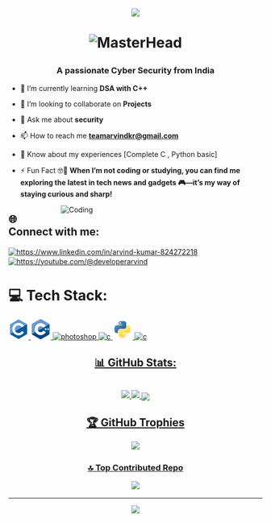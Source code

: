 <h1 align="center">
    <img src="https://readme-typing-svg.herokuapp.com/?font=Righteous&size=35&center=true&vCenter=true&width=500&height=70&duration=4000&lines=Hi+There!+👋;+I'm+Arvind+Kumar!;Welcome+To+My+Github+Profile" </h1>

![MasterHead](https://github.com/user-attachments/assets/40ee98a8-cf4e-4a3b-95f7-be8f3055b98e)


<h3 align="center">A passionate Cyber Security from India</h3>

- 🌱 I’m currently learning **DSA with C++**

- 👯 I’m looking to collaborate on **Projects**
  
- 💬 Ask me about **security**
  
- 📫 How to reach me **teamarvindkr@gmail.com**
  
- 📄 Know about my experiences [Complete C , Python basic]
  
- ⚡ Fun Fact 🤓🧠 **When I’m not coding or studying, you can find me exploring the latest in tech news and gadgets 🎮—it’s my way of staying curious and sharp!**

<img align="right" alt="Coding" width="400" src="https://cdn.dribbble.com/users/2131993/screenshots/4948736/thoughtworks-gif_dribbble.gif">


## 🌐 Connect with me:
<p align="left">
<a href="https://linkedin.com/in/https://www.linkedin.com/in/arvind-kumar-824272218" target="blank"><img align="center" src="https://raw.githubusercontent.com/rahuldkjain/github-profile-readme-generator/master/src/images/icons/Social/linked-in-alt.svg" alt="https://www.linkedin.com/in/arvind-kumar-824272218" height="30" width="40" /></a>
<a href="https://www.youtube.com/c/https://youtube.com/@developerarvind" target="blank"><img align="center" src="https://raw.githubusercontent.com/rahuldkjain/github-profile-readme-generator/master/src/images/icons/Social/youtube.svg" alt="https://youtube.com/@developerarvind" height="30" width="40" /></a>

# 💻 Tech Stack:
</a> <a href="https://www.cprogramming.com/" target="_blank" rel="noreferrer"> <img src="https://raw.githubusercontent.com/devicons/devicon/master/icons/c/c-original.svg" alt="c" width="40" height="40"/> </a> <a href="https://www.w3schools.com/cpp/" target="_blank" rel="noreferrer"> <img src="https://raw.githubusercontent.com/devicons/devicon/master/icons/cplusplus/cplusplus-original.svg" alt="cplusplus" width="40" height="40"/>  </a> <a href="https://www.photoshop.com/en" target="_blank" rel="noreferrer"> <img src="https://cdn.jsdelivr.net/gh/devicons/devicon@latest/icons/photoshop/photoshop-original.svg" alt="photoshop" width="40" height="40"/> </a> <a href="https://www.canva.com/" target="_blank" rel="noreferrer"> <img src="https://cdn.jsdelivr.net/gh/devicons/devicon@latest/icons/canva/canva-original.svg" 
alt="c" width="40" height="40"/> </a> <a href="https://www.python.org" target="_blank" rel="noreferrer"> <img src="https://raw.githubusercontent.com/devicons/devicon/master/icons/python/python-original.svg" alt="python" width="40" height="40"/> </a> <a href="https://www.html5.com/" target="_blank" rel="noreferrer"> <img src="https://cdn.jsdelivr.net/gh/devicons/devicon@latest/icons/html5/html5-original-wordmark.svg" alt="c" width="40" height="40"/> 

<h2 align="center"> 📊 GitHub Stats: </h2>
<br>
<div align=center>
  <img width=355 src="https://github-readme-stats.vercel.app/api?username=Jr-Turing&theme=blue-green&hide_border=false&include_all_commits=true&count_private=false" <br/>
  <img width=385 src="https://github-readme-streak-stats.herokuapp.com/?user=Jr-Turing&theme=blue-green&hide_border=false" <br/>
  <img width=355 align="center" src="https://github-readme-stats.vercel.app/api/top-langs/?username=Jr-Turing&theme=blue-green&hide_border=false&include_all_commits=true&count_private=false&layout=compact"
</div>
  
## 🏆 GitHub Trophies
![](https://github-profile-trophy.vercel.app/?username=Jr-Turing&theme=radical&no-frame=false&no-bg=true&margin-w=4)

### 🔝 Top Contributed Repo
![](https://github-contributor-stats.vercel.app/api?username=Jr-Turing&limit=5&theme=dark&combine_all_yearly_contributions=true)

---
[![](https://visitcount.itsvg.in/api?id=Jr-Turing&icon=0&color=0)](https://visitcount.itsvg.in)

<!-- Proudly created with GPRM ( https://gprm.itsvg.in ) -->

